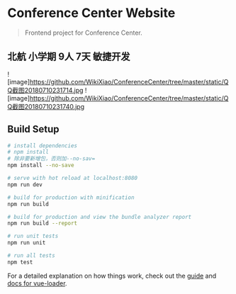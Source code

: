 # Conference Center Website
> Frontend project for Conference Center.
##  北航 小学期 9人 7天 敏捷开发
![image]https://github.com/WikiXiao/ConferenceCenter/tree/master/static/QQ截图20180710231714.jpg
![image]https://github.com/WikiXiao/ConferenceCenter/tree/master/static/QQ截图20180710231740.jpg

## Build Setup

``` bash
# install dependencies
# npm install
# 除非要新增包，否则加--no-sav=
npm install --no-save

# serve with hot reload at localhost:8080
npm run dev

# build for production with minification
npm run build

# build for production and view the bundle analyzer report
npm run build --report

# run unit tests
npm run unit

# run all tests
npm test
```

For a detailed explanation on how things work, check out the [guide](http://vuejs-templates.github.io/webpack/) and [docs for vue-loader](http://vuejs.github.io/vue-loader).

